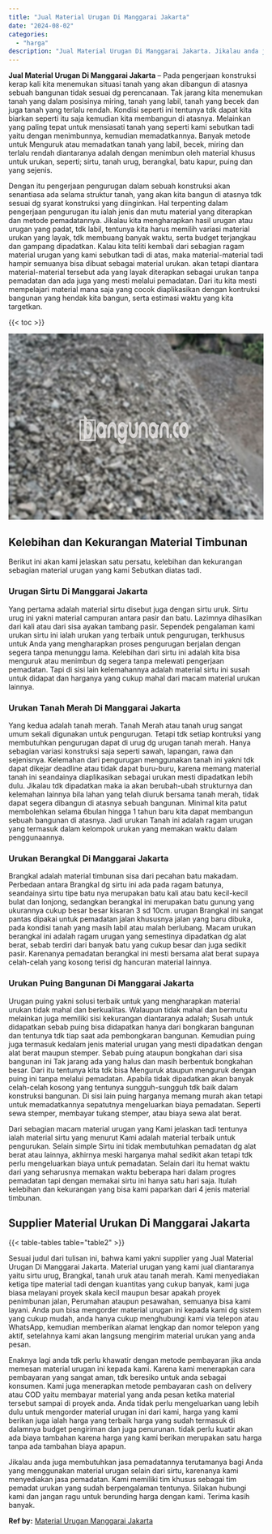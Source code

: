 ```yaml
---
title: "Jual Material Urugan Di Manggarai Jakarta"
date: "2024-08-02"
categories: 
  - "harga"
description: "Jual Material Urugan Di Manggarai Jakarta. Jikalau anda juga membutuhkan jasa pemadatannya terutamanya bagi Anda yang menggunakan material urugan selain dari..."
---
```


**Jual Material Urugan Di Manggarai Jakarta** – Pada pengerjaan konstruksi kerap kali kita menemukan situasi tanah yang akan dibangun di atasnya sebuah bangunan tidak sesuai dg perencanaan. Tak jarang kita menemukan tanah yang dalam posisinya miring, tanah yang labil, tanah yang becek dan juga tanah yang terlalu rendah. Kondisi seperti ini tentunya tdk dapat kita biarkan seperti itu saja kemudian kita membangun di atasnya. Melainkan yang paling tepat untuk mensiasati tanah yang seperti kami sebutkan tadi yaitu dengan menimbunnya, kemudian memadatkannya. Banyak metode untuk Menguruk atau memadatkan tanah yang labil, becek, miring dan terlalu rendah diantaranya adalah dengan menimbun oleh material khusus untuk urukan, seperti; sirtu, tanah urug, berangkal, batu kapur, puing dan yang sejenis.

Dengan itu pengerjaan pengurugan dalam sebuah konstruksi akan senantiasa ada selama struktur tanah, yang akan kita bangun di atasnya tdk sesuai dg syarat konstruksi yang diinginkan. Hal terpenting dalam pengerjaan pengurugan itu ialah jenis dan mutu material yang diterapkan dan metode pemadatannya. Jikalau kita mengharapkan hasil urugan atau urugan yang padat, tdk labil, tentunya kita harus memilih variasi material urukan yang layak, tdk membuang banyak waktu, serta budget terjangkau dan gampang dipadatkan. Kalau kita teliti kembali dari sebagian ragam material urugan yang kami sebutkan tadi di atas, maka material-material tadi hampir semuanya bisa dibuat sebagai material urukan. akan tetapi diantara material-material tersebut ada yang layak diterapkan sebagai urukan tanpa pemadatan dan ada juga yang mesti melalui pemadatan. Dari itu kita mesti mempelajari material mana saja yang cocok diaplikasikan dengan kontruksi bangunan yang hendak kita bangun, serta estimasi waktu yang kita targetkan.

{{< toc >}}

![Jual Material Urugan Di Manggarai Jakarta](/images/jual-urugan-17.png)

## Kelebihan dan Kekurangan Material Timbunan

Berikut ini akan kami jelaskan satu persatu, kelebihan dan kekurangan sebagian material urugan yang kami Sebutkan diatas tadi.

### Urugan Sirtu Di Manggarai Jakarta

Yang pertama adalah material sirtu disebut juga dengan sirtu uruk. Sirtu urug ini yakni material campuran antara pasir dan batu. Lazimnya dihasilkan dari kali atau dari sisa ayakan tambang pasir. Sependek pengalaman kami urukan sirtu ini ialah urukan yang terbaik untuk pengurugan, terkhusus untuk Anda yang mengharapkan proses pengurugan berjalan dengan segera tanpa menunggu lama. Kelebihan dari sirtu ini adalah kita bisa menguruk atau menimbun dg segera tanpa melewati pengerjaan pemadatan. Tapi di sisi lain kelemahannya adalah material sirtu ini susah untuk didapat dan harganya yang cukup mahal dari macam material urukan lainnya.

### Urukan Tanah Merah Di Manggarai Jakarta

Yang kedua adalah tanah merah. Tanah Merah atau tanah urug sangat umum sekali digunakan untuk pengurugan. Tetapi tdk setiap kontruksi yang membutuhkan pengurugan dapat di urug dg urugan tanah merah. Hanya sebagian variasi konstruksi saja seperti sawah, lapangan, rawa dan sejenisnya. Kelemahan dari pengurugan menggunakan tanah ini yakni tdk dapat dikejar deadline atau tidak dapat buru-buru, karena memang material tanah ini seandainya diaplikasikan sebagai urukan mesti dipadatkan lebih dulu. Jikalau tdk dipadatkan maka ia akan berubah-ubah strukturnya dan kelemahan lainnya bila lahan yang telah diuruk bersama tanah merah, tidak dapat segera dibangun di atasnya sebuah bangunan. Minimal kita patut membolehkan selama 6bulan hingga 1 tahun baru kita dapat membangun sebuah bangunan di atasnya. Jadi urukan Tanah ini adalah ragam urugan yang termasuk dalam kelompok urukan yang memakan waktu dalam penggunaannya.

### Urukan Berangkal Di Manggarai Jakarta

Brangkal adalah material timbunan sisa dari pecahan batu makadam. Perbedaan antara Brangkal dg sirtu ini ada pada ragam batunya, seandainya sirtu tipe batu nya merupakan batu kali atau batu kecil-kecil bulat dan lonjong, sedangkan berangkal ini merupakan batu gunung yang ukurannya cukup besar besar kisaran 3 sd 10cm. urugan Brangkal ini sangat pantas dipakai untuk pemadatan jalan khususnya jalan yang baru dibuka, pada kondisi tanah yang masih labil atau malah berlubang. Macam urukan berangkal ini adalah ragam urugan yang semestinya dipadatkan dg alat berat, sebab terdiri dari banyak batu yang cukup besar dan juga sedikit pasir. Karenanya pemadatan berangkal ini mesti bersama alat berat supaya celah-celah yang kosong terisi dg hancuran material lainnya.

### Urukan Puing Bangunan Di Manggarai Jakarta

Urugan puing yakni solusi terbaik untuk yang mengharapkan material urukan tidak mahal dan berkualitas. Walaupun tidak mahal dan bermutu melainkan juga memiliki sisi kekurangan diantaranya adalah; Susah untuk didapatkan sebab puing bisa didapatkan hanya dari bongkaran bangunan dan tentunya tdk tiap saat ada pembongkaran bangunan. Kemudian puing juga termasuk kedalam jenis material urugan yang mesti dipadatkan dengan alat berat maupun stemper. Sebab puing ataupun bongkahan dari sisa bangunan ini Tak jarang ada yang halus dan masih berbentuk bongkahan besar. Dari itu tentunya kita tdk bisa Menguruk ataupun menguruk dengan puing ini tanpa melalui pemadatan. Apabila tidak dipadatkan akan banyak celah-celah kosong yang tentunya sungguh-sungguh tdk baik dalam konstruksi bangunan. Di sisi lain puing harganya memang murah akan tetapi untuk memadatkannya sepatutnya mengeluarkan biaya pemadatan. Seperti sewa stemper, membayar tukang stemper, atau biaya sewa alat berat.

Dari sebagian macam material urugan yang Kami jelaskan tadi tentunya ialah material sirtu yang menurut Kami adalah material terbaik untuk pengurukan. Selain simple Sirtu ini tidak membutuhkan pemadatan dg alat berat atau lainnya, akhirnya meski harganya mahal sedikit akan tetapi tdk perlu mengeluarkan biaya untuk pemadatan. Selain dari itu hemat waktu dari yang seharusnya memakan waktu beberapa hari dalam progres pemadatan tapi dengan memakai sirtu ini hanya satu hari saja. Itulah kelebihan dan kekurangan yang bisa kami paparkan dari 4 jenis material timbunan.

## Supplier Material Urukan Di Manggarai Jakarta

{{< table-tables table="table2" >}}

Sesuai judul dari tulisan ini, bahwa kami yakni supplier yang Jual Material Urugan Di Manggarai Jakarta. Material urugan yang kami jual diantaranya yaitu sirtu urug, Brangkal, tanah uruk atau tanah merah. Kami menyediakan ketiga tipe material tadi dengan kuantitas yang cukup banyak, kami juga biasa melayani proyek skala kecil maupun besar apakah proyek penimbunan jalan, Perumahan ataupun pesawahan, semuanya bisa kami layani. Anda pun bisa mengorder material urugan ini kepada kami dg sistem yang cukup mudah, anda hanya cukup menghubungi kami via telepon atau WhatsApp, kemudian memberikan alamat lengkap dan nomor telepon yang aktif, setelahnya kami akan langsung mengirim material urukan yang anda pesan.

Enaknya lagi anda tdk perlu khawatir dengan metode pembayaran jika anda memesan material urugan ini kepada kami. Karena kami menerapkan cara pembayaran yang sangat aman, tdk beresiko untuk anda sebagai konsumen. Kami juga menerapkan metode pembayaran cash on delivery atau COD yaitu membayar material yang anda pesan ketika material tersebut sampai di proyek anda. Anda tidak perlu mengeluarkan uang lebih dulu untuk mengorder material urugan ini dari kami, harga yang kami berikan juga ialah harga yang terbaik harga yang sudah termasuk di dalamnya budget pengiriman dan juga penurunan. tidak perlu kuatir akan ada biaya tambahan karena harga yang kami berikan merupakan satu harga tanpa ada tambahan biaya apapun.

Jikalau anda juga membutuhkan jasa pemadatannya terutamanya bagi Anda yang menggunakan material urugan selain dari sirtu, karenanya kami menyediakan jasa pemadatan. Kami memiliki tim khusus sebagai tim pemadat urukan yang sudah berpengalaman tentunya. Silakan hubungi kami dan jangan ragu untuk berunding harga dengan kami. Terima kasih banyak.

**Ref by:** [Material Urugan Manggarai Jakarta](https://id.wikipedia.org/wiki/Material)
